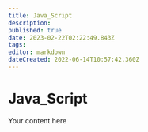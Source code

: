```yaml
---
title: Java_Script
description: 
published: true
date: 2023-02-22T02:22:49.843Z
tags: 
editor: markdown
dateCreated: 2022-06-14T10:57:42.360Z
---
```


# Java_Script
Your content here